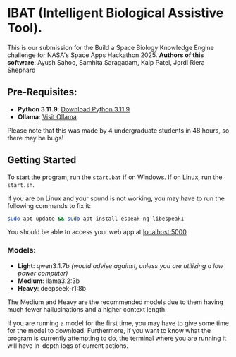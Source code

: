 # IBAT (Intelligent Biological Assistive Tool).
This is our submission for the Build a Space Biology Knowledge Engine challenge for NASA's Space Apps Hackathon 2025.
**Authors of this software**: Ayush Sahoo, Samhita Saragadam, Kalp Patel, Jordi Riera Shephard  

## Pre-Requisites:
- **Python 3.11.9**: [Download Python 3.11.9](https://www.python.org/downloads/release/python-3119/)
- **Ollama**: [Visit Ollama](https://ollama.com/)

Please note that this was made by 4 undergraduate students in 48 hours, so there may be bugs!

## Getting Started
To start the program, run the ```start.bat``` if on Windows. If on Linux, run the ```start.sh```.

If you are on Linux and your sound is not working, you may have to run the following commands to fix it:
```bash
sudo apt update && sudo apt install espeak-ng libespeak1
```

You should be able to access your web app at [localhost:5000](http://localhost:5000)

### Models:
- **Light**: qwen3:1.7b _(would advise against, unless you are utilizing a low power computer)_
- **Medium**: llama3.2:3b 
- **Heavy**: deepseek-r1:8b

The Medium and Heavy are the recommended models due to them having much fewer hallucinations and a higher context length.

If you are running a model for the first time, you may have to give some time for the model to download. Furthermore, if you want to know what the program is currently attempting to do, the terminal where you are running it will have in-depth logs of current actions.
